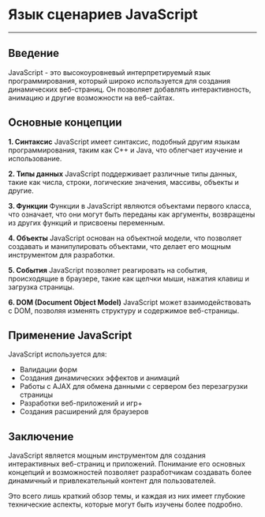 # Язык сценариев JavaScript
---
## Введение

JavaScript - это высокоуровневый интерпретируемый язык программирования, который широко используется для создания динамических веб-страниц. Он позволяет добавлять интерактивность, анимацию и другие возможности на веб-сайтах.

## Основные концепции

**1. Синтаксис**
JavaScript имеет синтаксис, подобный другим языкам программирования, таким как C++ и Java, что облегчает изучение и использование.

**2. Типы данных**
JavaScript поддерживает различные типы данных, такие как числа, строки, логические значения, массивы, объекты и другие.

**3. Функции**
Функции в JavaScript являются объектами первого класса, что означает, что они могут быть переданы как аргументы, возвращены из других функций и присвоены переменным.

**4. Объекты**
JavaScript основан на объектной модели, что позволяет создавать и манипулировать объектами, что делает его мощным инструментом для разработки.

**5. События**
JavaScript позволяет реагировать на события, происходящие в браузере, такие как щелчки мыши, нажатия клавиш и загрузка страницы.

**6. DOM (Document Object Model)**
JavaScript может взаимодействовать с DOM, позволяя изменять структуру и содержимое веб-страницы.

## Применение JavaScript

JavaScript используется для:
+ Валидации форм
+ Создания динамических эффектов и анимаций
+ Работы с AJAX для обмена данными с сервером без перезагрузки страницы
+ Разработки веб-приложений и игр+
+ Создания расширений для браузеров

## Заключение

JavaScript является мощным инструментом для создания интерактивных веб-страниц и приложений. Понимание его основных концепций и возможностей позволяет разработчикам создавать более динамичный и привлекательный контент для пользователей.

Это всего лишь краткий обзор темы, и каждая из них имеет глубокие технические аспекты, которые могут быть изучены более подробно.